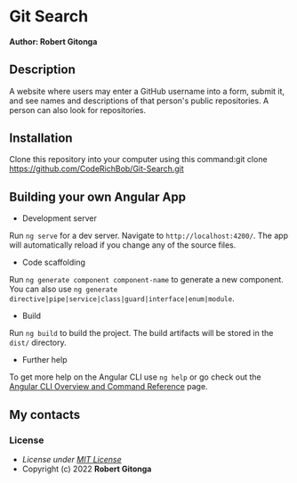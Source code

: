 # Git Search

#### Author: **Robert Gitonga**

## Description

A website where users may enter a GitHub username into a form, submit it, and see names and descriptions of that person's public repositories. A person can also look for repositories.

## Installation

Clone this repository into your computer using this command:git clone https://github.com/CodeRichBob/Git-Search.git

## Building your own Angular App

- Development server

Run `ng serve` for a dev server. Navigate to `http://localhost:4200/`. The app will automatically reload if you change any of the source files.

- Code scaffolding

Run `ng generate component component-name` to generate a new component. You can also use `ng generate directive|pipe|service|class|guard|interface|enum|module`.

- Build

Run `ng build` to build the project. The build artifacts will be stored in the `dist/` directory.

- Further help

To get more help on the Angular CLI use `ng help` or go check out the [Angular CLI Overview and Command Reference](https://angular.io/cli) page.

## My contacts

### License

- _License under [MIT License](LICENSE)_
- Copyright (c) 2022 **Robert Gitonga**
